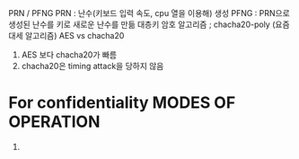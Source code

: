 PRN / PFNG
PRN : 난수(키보드 입력 속도, cpu 열을 이용해) 생성 
PFNG : PRN으로 생성된 난수를 키로 새로운 난수를 만듦 
대층키 암호 알고리즘 ; chacha20-poly (요즘 대세 알고리즘)
AES vs chacha20 
1. AES 보다 chacha20가 빠름
2. chacha20은 timing attack을 당하지 않음
 

# For confidentiality MODES OF OPERATION 

1. 
